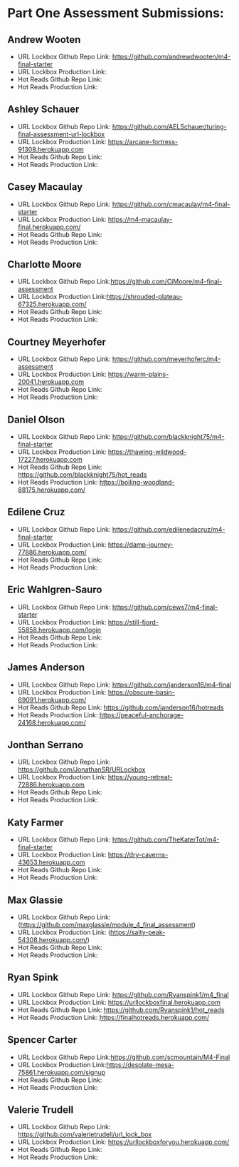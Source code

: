 # Part One Assessment Submissions:

## Andrew Wooten

* URL Lockbox Github Repo Link: https://github.com/andrewdwooten/m4-final-starter
* URL Lockbox Production Link:
* Hot Reads Github Repo Link:
* Hot Reads Production Link:

## Ashley Schauer

* URL Lockbox Github Repo Link: https://github.com/AELSchauer/turing-final-assessment-url-lockbox
* URL Lockbox Production Link: https://arcane-fortress-91308.herokuapp.com
* Hot Reads Github Repo Link:
* Hot Reads Production Link:

## Casey Macaulay

* URL Lockbox Github Repo Link: https://github.com/cmacaulay/m4-final-starter
* URL Lockbox Production Link: https://m4-macaulay-final.herokuapp.com/
* Hot Reads Github Repo Link:
* Hot Reads Production Link:

## Charlotte Moore

* URL Lockbox Github Repo Link:https://github.com/CjMoore/m4-final-assessment
* URL Lockbox Production Link:https://shrouded-plateau-67325.herokuapp.com/
* Hot Reads Github Repo Link:
* Hot Reads Production Link:

## Courtney Meyerhofer

* URL Lockbox Github Repo Link: https://github.com/meyerhoferc/m4-assessment
* URL Lockbox Production Link: https://warm-plains-20041.herokuapp.com
* Hot Reads Github Repo Link:
* Hot Reads Production Link:

## Daniel Olson

* URL Lockbox Github Repo Link: https://github.com/blackknight75/m4-final-starter
* URL Lockbox Production Link: https://thawing-wildwood-17227.herokuapp.com
* Hot Reads Github Repo Link: https://github.com/blackknight75/hot_reads
* Hot Reads Production Link: https://boiling-woodland-88175.herokuapp.com/

## Edilene Cruz

* URL Lockbox Github Repo Link: https://github.com/edilenedacruz/m4-final-starter
* URL Lockbox Production Link:  https://damp-journey-77886.herokuapp.com/
* Hot Reads Github Repo Link:
* Hot Reads Production Link:

## Eric Wahlgren-Sauro

* URL Lockbox Github Repo Link: https://github.com/cews7/m4-final-starter
* URL Lockbox Production Link: https://still-fjord-55858.herokuapp.com/login
* Hot Reads Github Repo Link:
* Hot Reads Production Link:

## James Anderson

* URL Lockbox Github Repo Link: https://github.com/janderson16/m4-final
* URL Lockbox Production Link: https://obscure-basin-69091.herokuapp.com/
* Hot Reads Github Repo Link: https://github.com/janderson16/hotreads
* Hot Reads Production Link: https://peaceful-anchorage-24168.herokuapp.com/

## Jonthan Serrano

* URL Lockbox Github Repo Link: https://github.com/JonathanSR/URLockbox
* URL Lockbox Production Link: https://young-retreat-72886.herokuapp.com
* Hot Reads Github Repo Link:
* Hot Reads Production Link:

## Katy Farmer

* URL Lockbox Github Repo Link: https://github.com/TheKaterTot/m4-final-starter
* URL Lockbox Production Link: https://dry-caverns-43653.herokuapp.com
* Hot Reads Github Repo Link:
* Hot Reads Production Link:

## Max Glassie

* URL Lockbox Github Repo Link: (https://github.com/maxglassie/module_4_final_assessment)
* URL Lockbox Production Link: (https://salty-peak-54308.herokuapp.com/)
* Hot Reads Github Repo Link:
* Hot Reads Production Link:

## Ryan Spink

* URL Lockbox Github Repo Link: https://github.com/Ryanspink1/m4_final
* URL Lockbox Production Link: https://urllockboxfinal.herokuapp.com
* Hot Reads Github Repo Link: https://github.com/Ryanspink1/hot_reads
* Hot Reads Production Link: https://finalhotreads.herokuapp.com/

## Spencer Carter

* URL Lockbox Github Repo Link:https://github.com/scmountain/M4-Final
* URL Lockbox Production Link:https://desolate-mesa-75861.herokuapp.com/signup
* Hot Reads Github Repo Link:
* Hot Reads Production Link:

## Valerie Trudell

* URL Lockbox Github Repo Link: https://github.com/valerietrudell/url_lock_box
* URL Lockbox Production Link: https://urllockboxforyou.herokuapp.com/
* Hot Reads Github Repo Link:
* Hot Reads Production Link:
